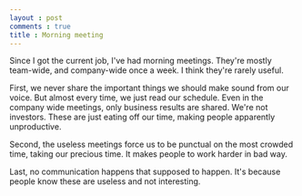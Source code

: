 ```yaml
---
layout : post
comments : true
title : Morning meeting
---
```


Since I got the current job, I've had morning meetings. They're mostly team-wide, and company-wide once a week. I think they're rarely useful.

First, we never share the important things we should make sound from our voice. But almost every time, we just read our schedule. Even in the company wide meetings, only business results are shared. We're not investors. These are just eating off our time, making people apparently unproductive.

Second, the useless meetings force us to be punctual on the most crowded time, taking our precious time. It makes people to work harder in bad way.

Last, no communication happens that supposed to happen. It's because people know these are useless and not interesting.
